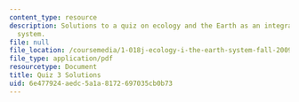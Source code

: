 ```yaml
---
content_type: resource
description: Solutions to a quiz on ecology and the Earth as an integrated dynamic
  system.
file: null
file_location: /coursemedia/1-018j-ecology-i-the-earth-system-fall-2009/6e477924aedc5a1a8172697035cb0b73_MIT1_018JF09_study_sol_3.pdf
file_type: application/pdf
resourcetype: Document
title: Quiz 3 Solutions
uid: 6e477924-aedc-5a1a-8172-697035cb0b73
---
```

